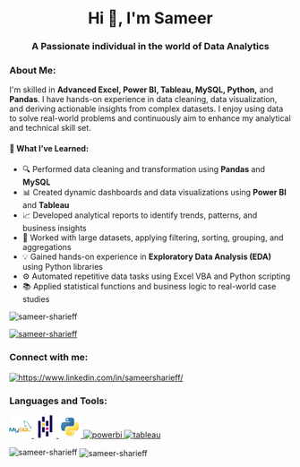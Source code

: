 <h1 align="center">Hi 👋, I'm Sameer</h1>
<h3 align="center">A Passionate individual in the world of Data Analytics</h3>

<h3 align="left">About Me:</h3>
<p align="left">
I'm skilled in <strong>Advanced Excel, Power BI, Tableau, MySQL, Python,</strong> and <strong>Pandas</strong>. I have hands-on experience in data cleaning, data visualization, and deriving actionable insights from complex datasets. I enjoy using data to solve real-world problems and continuously aim to enhance my analytical and technical skill set.
</p>

<h4 align="left">📌 What I’ve Learned:</h4>
<ul>
  <li>🔍 Performed data cleaning and transformation using <strong>Pandas</strong> and <strong>MySQL</strong></li>
  <li>📊 Created dynamic dashboards and data visualizations using <strong>Power BI</strong> and <strong>Tableau</strong></li>
  <li>📈 Developed analytical reports to identify trends, patterns, and business insights</li>
  <li>📂 Worked with large datasets, applying filtering, sorting, grouping, and aggregations</li>
  <li>💡 Gained hands-on experience in <strong>Exploratory Data Analysis (EDA)</strong> using Python libraries</li>
  <li>⚙️ Automated repetitive data tasks using Excel VBA and Python scripting</li>
  <li>📚 Applied statistical functions and business logic to real-world case studies</li>
</ul>

<p align="left"> <img src="https://komarev.com/ghpvc/?username=sameer-sharieff&label=Profile%20views&color=0e75b6&style=flat" alt="sameer-sharieff" /> </p>

<p align="left"> <a href="https://github.com/ryo-ma/github-profile-trophy"><img src="https://github-profile-trophy.vercel.app/?username=sameer-sharieff" alt="sameer-sharieff" /></a> </p>

<h3 align="left">Connect with me:</h3>
<p align="left">
<a href="https://linkedin.com/in/https://www.linkedin.com/in/sameersharieff/" target="blank"><img align="center" src="https://raw.githubusercontent.com/rahuldkjain/github-profile-readme-generator/master/src/images/icons/Social/linked-in-alt.svg" alt="https://www.linkedin.com/in/sameersharieff/" height="30" width="40" /></a>
</p>

<h3 align="left">Languages and Tools:</h3>
<p align="left">
  <a href="https://www.mysql.com/" target="_blank" rel="noreferrer">
    <img src="https://raw.githubusercontent.com/devicons/devicon/master/icons/mysql/mysql-original-wordmark.svg" alt="mysql" width="40" height="40"/>
  </a>
  <a href="https://pandas.pydata.org/" target="_blank" rel="noreferrer">
    <img src="https://raw.githubusercontent.com/devicons/devicon/2ae2a900d2f041da66e950e4d48052658d850630/icons/pandas/pandas-original.svg" alt="pandas" width="40" height="40"/>
  </a>
  <a href="https://www.python.org" target="_blank" rel="noreferrer">
    <img src="https://raw.githubusercontent.com/devicons/devicon/master/icons/python/python-original.svg" alt="python" width="40" height="40"/>
  </a>
  <a href="https://powerbi.microsoft.com/" target="_blank" rel="noreferrer">
    <img src="https://cdn.worldvectorlogo.com/logos/power-bi-1.svg" alt="powerbi" width="40" height="40"/>
  </a>
  <a href="https://www.tableau.com/" target="_blank" rel="noreferrer">
    <img src="https://cdn.worldvectorlogo.com/logos/tableau-software.svg" alt="tableau" width="40" height="40"/>
  </a>
</p>



<p><img align="left" src="https://github-readme-stats.vercel.app/api/top-langs?username=sameer-sharieff&show_icons=true&locale=en&layout=compact" alt="sameer-sharieff" /></p>

<p>&nbsp;<img align="center" src="https://github-readme-stats.vercel.app/api?username=sameer-sharieff&show_icons=true&locale=en" alt="sameer-sharieff" /></p>
